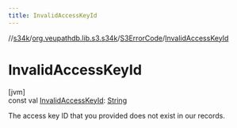 ```yaml
---
title: InvalidAccessKeyId
---
```

//[s34k](../../../index.html)/[org.veupathdb.lib.s3.s34k](../index.html)/[S3ErrorCode](index.html)/[InvalidAccessKeyId](-invalid-access-key-id.html)



# InvalidAccessKeyId



[jvm]\
const val [InvalidAccessKeyId](-invalid-access-key-id.html): [String](https://kotlinlang.org/api/latest/jvm/stdlib/kotlin/-string/index.html)



The access key ID that you provided does not exist in our records.




